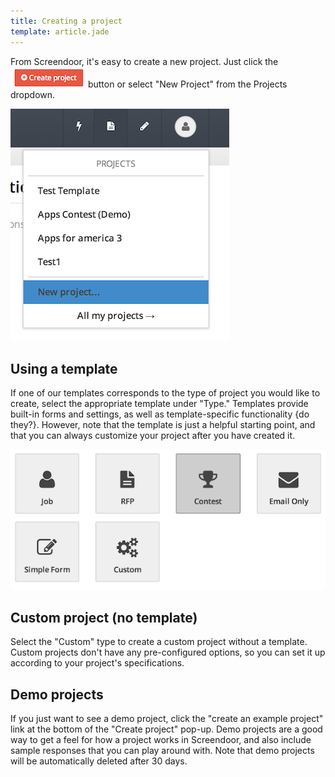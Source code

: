 ```yaml
---
title: Creating a project
template: article.jade
---
```


From Screendoor, it's easy to create a new project. Just click the <img src='../images/screenshot_create_project1.png' style='vertical-align:bottom;' /> button or select "New Project" from the Projects dropdown.

![create project](../images/screenshot_create_project2.png)

## Using a template

If one of our templates corresponds to the type of project you would like to create, select the appropriate template under "Type." Templates provide built-in forms and settings, as well as template-specific functionality {do they?}. However, note that the template is just a helpful starting point, and that you can always customize your project after you have created it.

![templates](../images/screenshot_templates.png)

## Custom project (no template)

Select the "Custom" type to create a custom project without a template. Custom projects don't have any pre-configured options, so you can set it up according to your project's specifications.

## Demo projects

If you just want to see a demo project, click the "create an example project" link at the bottom of the "Create project" pop-up. Demo projects are a good way to get a feel for how a project works in Screendoor, and also include sample responses that you can play around with. Note that demo projects will be automatically deleted after 30 days. 
